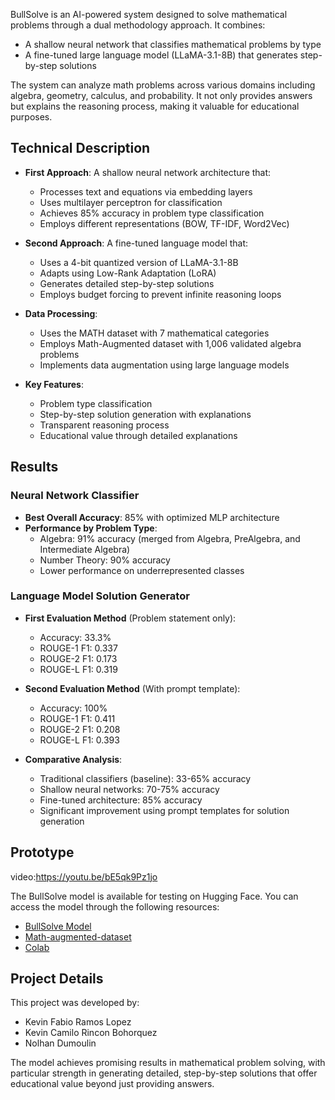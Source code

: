 BullSolve is an AI-powered system designed to solve mathematical problems through a dual methodology approach. It combines:

* A shallow neural network that classifies mathematical problems by type
* A fine-tuned large language model (LLaMA-3.1-8B) that generates step-by-step solutions

The system can analyze math problems across various domains including algebra, geometry, calculus, and probability. It not only provides answers but explains the reasoning process, making it valuable for educational purposes.

## **Technical Description**

* **First Approach**: A shallow neural network architecture that:
  * Processes text and equations via embedding layers
  * Uses multilayer perceptron for classification
  * Achieves 85% accuracy in problem type classification
  * Employs different representations (BOW, TF-IDF, Word2Vec)

* **Second Approach**: A fine-tuned language model that:
  * Uses a 4-bit quantized version of LLaMA-3.1-8B
  * Adapts using Low-Rank Adaptation (LoRA)
  * Generates detailed step-by-step solutions
  * Employs budget forcing to prevent infinite reasoning loops

* **Data Processing**:
  * Uses the MATH dataset with 7 mathematical categories
  * Employs Math-Augmented dataset with 1,006 validated algebra problems
  * Implements data augmentation using large language models

* **Key Features**:
  * Problem type classification
  * Step-by-step solution generation with explanations
  * Transparent reasoning process
  * Educational value through detailed explanations

## **Results**

### **Neural Network Classifier**
* **Best Overall Accuracy**: 85% with optimized MLP architecture
* **Performance by Problem Type**:
  * Algebra: 91% accuracy (merged from Algebra, PreAlgebra, and Intermediate Algebra)
  * Number Theory: 90% accuracy
  * Lower performance on underrepresented classes

### **Language Model Solution Generator**
* **First Evaluation Method** (Problem statement only):
  * Accuracy: 33.3%
  * ROUGE-1 F1: 0.337
  * ROUGE-2 F1: 0.173
  * ROUGE-L F1: 0.319

* **Second Evaluation Method** (With prompt template):
  * Accuracy: 100%
  * ROUGE-1 F1: 0.411
  * ROUGE-2 F1: 0.208
  * ROUGE-L F1: 0.393

* **Comparative Analysis**:
  * Traditional classifiers (baseline): 33-65% accuracy
  * Shallow neural networks: 70-75% accuracy
  * Fine-tuned architecture: 85% accuracy
  * Significant improvement using prompt templates for solution generation

## **Prototype**

video:https://youtu.be/bE5qk9Pz1jo

The BullSolve model is available for testing on Hugging Face. You can access the model through the following resources:

* [BullSolve Model](https://huggingface.co/nivektk/BullSolve)
* [Math-augmented-dataset](https://kaggle.com/dataset/math-augmented)
* [Colab](https://colab.research.google.com/drive/1UBjvGiqf58bBtX2OANaNtJtQI-RGWqhq?usp=sharing#scrollTo=YWHIx3TPdZYi)

## **Project Details**

This project was developed by:
* Kevin Fabio Ramos Lopez
* Kevin Camilo Rincon Bohorquez
* Nolhan Dumoulin

The model achieves promising results in mathematical problem solving, with particular strength in generating detailed, step-by-step solutions that offer educational value beyond just providing answers.

